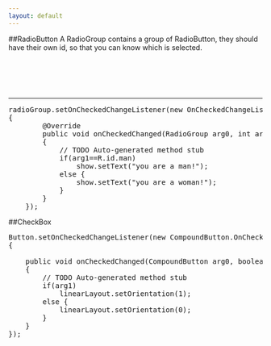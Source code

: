 ```yaml
---
layout: default
---
```


##RadioButton
A RadioGroup contains a group of RadioButton, they should have their own id, so that you can know which is selected.
<pre>
<RadioGroup 
     android:id="@+id/rg"
     android:orientation="horizontal"
     android:layout_gravity="center_horizontal">
     <RadioButton 
          android:layout_width="wrap_content"
          android:layout_height="wrap_content"
          android:id="@+id/man"
          android:text="男性"
          android:checked="true"/>
     <RadioButton 
          android:layout_width="wrap_content"
          android:layout_height="wrap_content"
          android:id="@+id/woman"
          android:text="女性"/>
</RadioGroup>
</pre> 
-----------
<pre>
radioGroup.setOnCheckedChangeListener(new OnCheckedChangeListener()
{		
		@Override
		public void onCheckedChanged(RadioGroup arg0, int arg1)
		{
			// TODO Auto-generated method stub
			if(arg1==R.id.man)
				show.setText("you are a man!");
			else {
				show.setText("you are a woman!");
			}
		}
	});
</pre>

##CheckBox
<pre>
Button.setOnCheckedChangeListener(new CompoundButton.OnCheckedChangeListener()
{
			
	public void onCheckedChanged(CompoundButton arg0, boolean arg1)
	{
		// TODO Auto-generated method stub
		if(arg1)
			linearLayout.setOrientation(1);
		else {
			linearLayout.setOrientation(0);
		}
	}
});
</pre>

